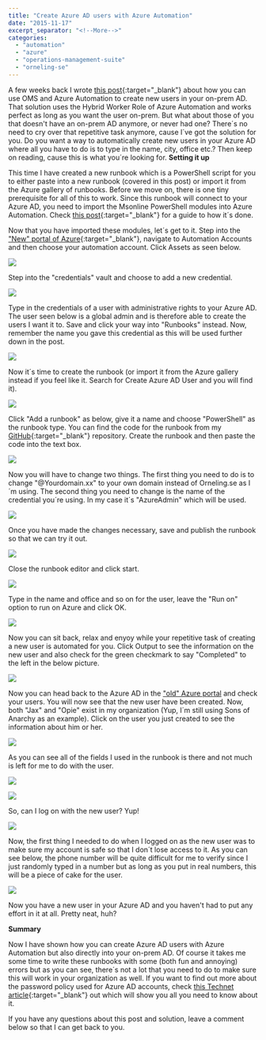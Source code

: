 ```yaml
---
title: "Create Azure AD users with Azure Automation"
date: "2015-11-17"
excerpt_separator: "<!--More-->"
categories: 
  - "automation"
  - "azure"
  - "operations-management-suite"
  - "orneling-se"
---
```


A few weeks back I wrote [this post](https://blog.orneling.se/2015/11/automatically-create-ad-users-with-azure-automation){:target="_blank"} about how you can use OMS and Azure Automation to create new users in your on-prem AD. That solution uses the Hybrid Worker Role of Azure Automation and works perfect as long as you want the user on-prem. But what about those of you that doesn't have an on-prem AD anymore, or never had one? There´s no need to cry over that repetitive task anymore, cause I´ve got the solution for you. Do you want a way to automatically create new users in your Azure AD where all you have to do is to type in the name, city, office etc.? Then keep on reading, cause this is what you´re looking for. **Setting it up**
<!--More-->
This time I have created a new runbook which is a PowerShell script for you to either paste into a new runbook (covered in this post) or import it from the Azure gallery of runbooks. Before we move on, there is one tiny prerequisite for all of this to work. Since this runbook will connect to your Azure AD, you need to import the Msonline PowerShell modules into Azure Automation. Check [this post](https://blog.orneling.se/2015/11/import-new-modules-into-azure-automation/){:target="_blank"} for a guide to how it´s done.

Now that you have imported these modules, let´s get to it. Step into the ["New" portal of Azure](https://portal.azure.com){:target="_blank"}, navigate to Automation Accounts and then choose your automation account. Click Assets as seen below.

![](https://blog.orneling.se/assets/images/2015/11/create_azure_ad_user_1.png)

Step into the "credentials" vault and choose to add a new credential.

![](https://blog.orneling.se/assets/images/2015/11/create_azure_ad_user_2.png)

Type in the credentials of a user with administrative rights to your Azure AD. The user seen below is a global admin and is therefore able to create the users I want it to. Save and click your way into "Runbooks" instead. Now, remember the name you gave this credential as this will be used further down in the post.

![](https://blog.orneling.se/assets/images/2015/11/create_azure_ad_user_3.png)

Now it´s time to create the runbook (or import it from the Azure gallery instead if you feel like it. Search for Create Azure AD User and you will find it).

![](https://blog.orneling.se/assets/images/2015/11/create_azure_ad_user_4.png)

Click "Add a runbook" as below, give it a name and choose "PowerShell" as the runbook type. You can find the code for the runbook from my [GitHub](https://github.com/DanielOrneling/Azure-Automation---Create-Azure-AD-user){:target="_blank"} repository. Create the runbook and then paste the code into the text box.

![](https://blog.orneling.se/assets/images/2015/11/create_azure_ad_user_5.png)

Now you will have to change two things. The first thing you need to do is to change "@Yourdomain.xx" to your own domain instead of Orneling.se as I´m using. The second thing you need to change is the name of the credential you´re using. In my case it´s "AzureAdmin" which will be used.

![](https://blog.orneling.se/assets/images/2015/11/create_azure_ad_user_6.png)

Once you have made the changes necessary, save and publish the runbook so that we can try it out.

![](https://blog.orneling.se/assets/images/2015/11/create_azure_ad_user_7.png)

Close the runbook editor and click start.

![](https://blog.orneling.se/assets/images/2015/11/create_azure_ad_user_8.png)

Type in the name and office and so on for the user, leave the "Run on" option to run on Azure and click OK.

![](https://blog.orneling.se/assets/images/2015/11/create_azure_ad_user_9.png)

Now you can sit back, relax and enyoy while your repetitive task of creating a new user is automated for you. Click Output to see the information on the new user and also check for the green checkmark to say "Completed" to the left in the below picture.

![](https://blog.orneling.se/assets/images/2015/11/create_azure_ad_user_10.png)

Now you can head back to the Azure AD in the ["old" Azure portal](https://manage.windowsazure.com/) and check your users. You will now see that the new user have been created. Now, both "Jax" and "Opie" exist in my organization (Yup, I´m still using Sons of Anarchy as an example). Click on the user you just created to see the information about him or her.

![](https://blog.orneling.se/assets/images/2015/11/create_azure_ad_user_11.png)

As you can see all of the fields I used in the runbook is there and not much is left for me to do with the user.

![](https://blog.orneling.se/assets/images/2015/11/create_azure_ad_user_12png)

![](https://blog.orneling.se/assets/images/2015/11/create_azure_ad_user_13.png)

So, can I log on with the new user? Yup!

![](https://blog.orneling.se/assets/images/2015/11/create_azure_ad_user_14.png)

Now, the first thing I needed to do when I logged on as the new user was to make sure my account is safe so that I don´t lose access to it. As you can see below, the phone number will be quite difficult for me to verify since I just randomly typed in a number but as long as you put in real numbers, this will be a piece of cake for the user.

![](https://blog.orneling.se/assets/images/2015/11/create_azure_ad_user_15.png)

Now you have a new user in your Azure AD and you haven't had to put any effort in it at all. Pretty neat, huh?

**Summary**

Now I have shown how you can create Azure AD users with Azure Automation but also directly into your on-prem AD. Of course it takes me some time to write these runbooks with some (both fun and annoying) errors but as you can see, there´s not a lot that you need to do to make sure this will work in your organization as well. If you want to find out more about the password policy used for Azure AD accounts, check [this Technet article](https://msdn.microsoft.com/en-us/library/azure/jj943764.aspx?f=255&MSPPError=-2147217396){:target="_blank"} out which will show you all you need to know about it.

If you have any questions about this post and solution, leave a comment below so that I can get back to you.